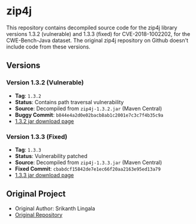 # zip4j

This repository contains decompiled source code for the zip4j library versions 1.3.2 (vulnerable) and 1.3.3 (fixed) for CVE-2018-1002202, for the CWE-Bench-Java dataset. The original zip4j repository on Github doesn't include code from these versions.

## Versions

  ### Version 1.3.2 (Vulnerable)
  - **Tag**: `1.3.2`
  - **Status**: Contains path traversal vulnerability
  - **Source**: Decompiled from `zip4j-1.3.2.jar` (Maven Central)
  - **Buggy Commit**: `b844e4a2d0e02bacb8ab1c2001e7c3c7f4b35c9a`
  - [1.3.2 jar download page](https://mvnrepository.com/artifact/net.lingala.zip4j/zip4j/1.3.2)

  ### Version 1.3.3 (Fixed)
  - **Tag**: `1.3.3`
  - **Status**: Vulnerability patched
  - **Source**: Decompiled from `zip4j-1.3.3.jar` (Maven Central)
  - **Fixed Commit**: `cbabdcf15842de7e1ec66f20aa2163e95ed13a79`
  - [1.3.3 jar download page](https://mvnrepository.com/artifact/net.lingala.zip4j/zip4j/1.3.3)

## Original Project

  - Original Author: Srikanth Lingala
  - [Original Repository](https://github.com/srikanth-lingala/zip4j)

